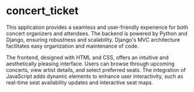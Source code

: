 # concert_ticket

This application provides a seamless and user-friendly experience for both concert organizers and attendees. The backend is powered by Python and Django, ensuring robustness and scalability. Django's MVC architecture facilitates easy organization and maintenance of code.

The frontend, designed with HTML and CSS, offers an intuitive and aesthetically pleasing interface. Users can browse through upcoming concerts, view artist details, and select preferred seats. The integration of JavaScript adds dynamic elements to enhance user interactivity, such as real-time seat availability updates and interactive seat maps.
